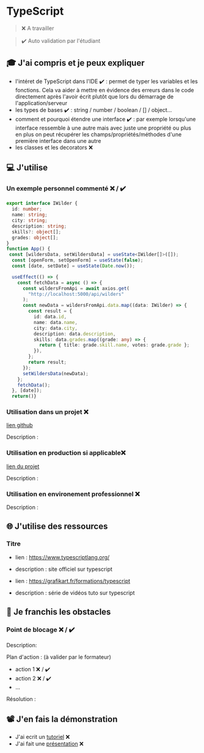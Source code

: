 # TypeScript

> ❌ A travailler

> ✔️ Auto validation par l'étudiant

## 🎓 J'ai compris et je peux expliquer

- l'intéret de TypeScript dans l'IDE ✔️ : permet de typer les variables et les fonctions. Cela va aider à mettre en évidence des erreurs dans le code directement après l'avoir écrit plutôt que lors du démarrage de l'application/serveur
- les types de bases ✔️ : string / number / boolean / [] / object...
- comment et pourquoi étendre une interface ✔️ : par exemple lorsqu'une interface ressemble à une autre mais avec juste une propriété ou plus en plus on peut récupérer les champs/propriétés/méthodes d'une première interface dans une autre
- les classes et les decorators ❌

## 💻 J'utilise

### Un exemple personnel commenté ❌ / ✔️

```typescript
export interface IWilder {
  id: number;
  name: string;
  city: string;
  description: string;
  skills?: object[];
  grades: object[];
}
function App() {
 const [wildersData, setWildersData] = useState<IWilder[]>([]);
  const [openForm, setOpenForm] = useState(false);
  const [date, setDate] = useState(Date.now());

  useEffect(() => {
    const fetchData = async () => {
      const wildersFromApi = await axios.get(
        "http://localhost:5000/api/wilders"
      );
      const newData = wildersFromApi.data.map((data: IWilder) => {
        const result = {
          id: data.id,
          name: data.name,
          city: data.city,
          description: data.description,
          skills: data.grades.map((grade: any) => {
            return { title: grade.skill.name, votes: grade.grade };
          }),
        };
        return result;
      });
      setWildersData(newData);
    };
    fetchData();
  }, [date]);
  return()}
```

### Utilisation dans un projet ❌

[lien github](...)

Description :

### Utilisation en production si applicable❌

[lien du projet](...)

Description :

### Utilisation en environement professionnel ❌

Description :

## 🌐 J'utilise des ressources

### Titre

- lien : https://www.typescriptlang.org/
- description : site officiel sur typescript

- lien : https://grafikart.fr/formations/typescript
- description : série de vidéos tuto sur typescript


## 🚧 Je franchis les obstacles

### Point de blocage ❌ / ✔️

Description:

Plan d'action : (à valider par le formateur)

- action 1 ❌ / ✔️
- action 2 ❌ / ✔️
- ...

Résolution :

## 📽️ J'en fais la démonstration

- J'ai ecrit un [tutoriel](...) ❌
- J'ai fait une [présentation](...) ❌
